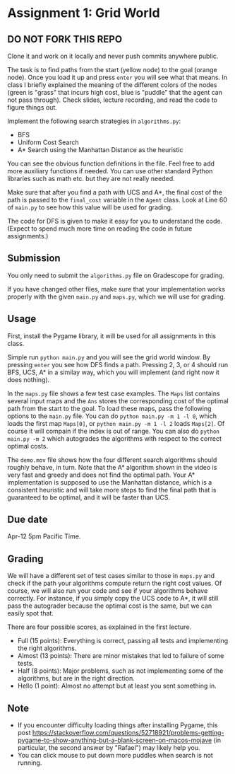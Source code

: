 Assignment 1: Grid World
=========

DO NOT FORK THIS REPO 
-----
Clone it and work on it locally and never push commits anywhere public.

The task is to find paths from the start (yellow node) to the goal (orange node). Once you load it up and press `enter` you will see what that means. In class I briefly explained the meaning of the different colors of the nodes (green is "grass" that incurs high cost, blue is "puddle" that the agent can not pass through). Check slides, lecture recording, and read the code to figure things out. 

Implement the following search strategies in `algorithms.py`:

- BFS
- Uniform Cost Search
- A\* Search using the Manhattan Distance as the heuristic

You can see the obvious function definitions in the file. Feel free to add more auxiliary functions if needed. You can use other standard Python libraries such as math etc. but they are not really needed. 

Make sure that after you find a path with UCS and A\*, the final cost of the path is passed to the `final_cost` variable in the `Agent` class. Look at Line 60 of `main.py` to see how this value will be used for grading. 

The code for DFS is given to make it easy for you to understand the code. (Expect to spend much more time on reading the code in future assignments.) 

Submission
----
You only need to submit the `algorithms.py` file on Gradescope for grading. 

If you have changed other files, make sure that your implementation works properly with the given `main.py` and `maps.py`, which we will use for grading. 

Usage
----
First, install the Pygame library, it will be used for all assignments in this class. 

Simple run `python main.py` and you will see the grid world window. By pressing `enter` you see how DFS finds a path. Pressing 2, 3, or 4 should run BFS, UCS, A\* in a similay way, which you will implement (and right now it does nothing). 

In the `maps.py` file shows a few test case examples. The `Maps` list contains several input maps and the `Ans` stores the corresponding cost of the optimal path from the start to the goal. To load these maps, pass the following options to the `main.py` file. You can do `python main.py -m 1 -l 0`, which loads the first map `Maps[0]`, or `python main.py -m 1 -l 2` loads `Maps[2]`. Of course it will compain if the index is out of range. You can also do `python main.py -m 2` which autogrades the algorithms with respect to the correct optimal costs. 

The `demo.mov` file shows how the four different search algorithms should roughly behave, in turn. Note that the A\* algorithm shown in the video is very fast and greedy and does not find the optimal path. Your A\* implementation is supposed to use the Manhattan distance, which is a consistent heuristic and will take more steps to find the final path that is guaranteed to be optimal, and it will be faster than UCS. 


Due date
-----
Apr-12 5pm Pacific Time.

Grading
-----
We will have a different set of test cases similar to those in `maps.py` and check if the path your algorithms compute return the right cost values. Of course, we will also run your code and see if your algorithms behave correctly. For instance, if you simply copy the UCS code to A\*, it will still pass the autograder because the optimal cost is the same, but we can easily spot that. 

There are four possible scores, as explained in the first lecture.

- Full (15 points): Everything is correct, passing all tests and implementing the right algorithms.
- Almost (13 points): There are minor mistakes that led to failure of some tests. 
- Half (8 points): Major problems, such as not implementing some of the algorithms, but are in the right direction. 
- Hello (1 point): Almost no attempt but at least you sent something in. 

Note
------
- If you encounter difficulty loading things after installing Pygame, this post https://stackoverflow.com/questions/52718921/problems-getting-pygame-to-show-anything-but-a-blank-screen-on-macos-mojave (in particular, the second answer by "Rafael") may likely help you. 
- You can click mouse to put down more puddles when search is not running.
